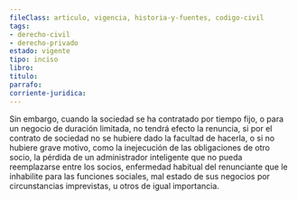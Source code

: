 ```yaml
---
fileClass: articulo, vigencia, historia-y-fuentes, codigo-civil
tags:
- derecho-civil
- derecho-privado
estado: vigente
tipo: inciso
libro:
titulo:
parrafo:
corriente-juridica:
---
```

Sin embargo, cuando la sociedad se ha contratado por tiempo fijo, o para un negocio de duración limitada, no tendrá efecto la renuncia, si por el contrato de sociedad no se hubiere dado la facultad de hacerla, o si no hubiere grave motivo, como la inejecución de las obligaciones de otro socio, la pérdida de un administrador inteligente que no pueda reemplazarse entre los socios, enfermedad habitual del renunciante que le inhabilite para las funciones sociales, mal estado de sus negocios por circunstancias imprevistas, u otros de igual importancia.